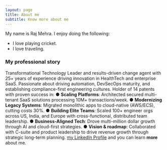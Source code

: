 ```yaml
---
layout: page
title: About me
subtitle: Know more about me
---
```


My name is Raj Mehra. I enjoy doing the following:

- I love playing cricket.
- I love traveling.



### My professional story

Transformational Technology Leader and results-driven change agent with 25+ years of experience driving innovation in HealthTech and enterprise SaaS. Passionate about driving automation, DevSecOps maturity, and establishing compliance-first engineering cultures. Holder of 14 patents with proven success in:
● **Scaling Platforms**: Architected secured multi-tenant SaaS solutions processing 10M+ transactions/week.
● **Modernizing Legacy Systems**: Migrated monolithic apps to cloud-native (AWS/ECS), cutting costs 30%.
● **Building Elite Teams**: Scaled 100+ engineer orgs across US, India, and Europe with cross-functional, distributed team leadership.
● **Business-Aligned Tech**: Drove multi-million dollar growth through AI and cloud-first strategies.
● **Vision & roadmap**: Collaborated with C-suite and product leadership to drive revenue growth through strategic long-term planning. [my LinkedIn Profile](https://www.linkedin.com/in/rajmehra/) and you can learn **more** about me.
